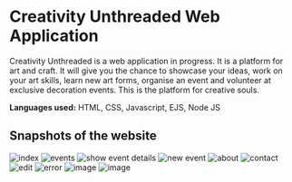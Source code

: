 
# Creativity Unthreaded Web Application

Creativity Unthreaded is a web application in progress. It is a platform for art and craft. It will give you the chance to showcase your ideas, work on your art skills, learn new art forms, organise an event and volunteer at exclusive decoration events. This is the platform for creative souls. 

**Languages used:** HTML, CSS, Javascript, EJS, Node JS


## Snapshots of the website

![index](https://user-images.githubusercontent.com/70915043/137672120-1af25a37-7fdd-4166-956c-250ec65f5503.png)
![events](https://user-images.githubusercontent.com/70915043/137672130-08f5620a-df61-44ac-a697-2531fa3abcf9.png)
![show event  details](https://user-images.githubusercontent.com/70915043/137672141-9c51fabc-a9fb-4540-a951-6bc24902e07b.png)
![new event](https://user-images.githubusercontent.com/70915043/137672146-f7141726-c946-4320-aeac-7147e5d29398.png)
![about](https://user-images.githubusercontent.com/70915043/137672108-d26a63b6-e348-41e6-b318-74fecd33fdf5.png)
![contact](https://user-images.githubusercontent.com/70915043/137672111-996d8f46-6593-4bfd-96a7-c29475a0b29c.png)
![edit](https://user-images.githubusercontent.com/70915043/137672184-b5def80a-87b8-4dc5-bf9d-b357bb37a3de.png)
![error](https://user-images.githubusercontent.com/70915043/137672168-1b100b37-794e-4bfb-86db-ba462546c658.png)
![image](https://user-images.githubusercontent.com/70915043/148987543-ddd90ca5-4474-4f0f-a527-5d6f9653917b.png)
![image](https://user-images.githubusercontent.com/70915043/148987721-0dc0bc3f-bdec-4812-ba36-30c1dc2faceb.png)





